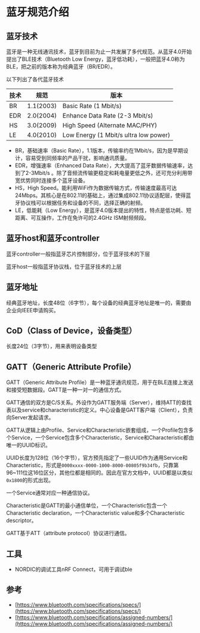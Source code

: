 # 蓝牙规范介绍


## 蓝牙技术

蓝牙是一种无线通讯技术，蓝牙到目前为止一共发展了多代规范。从蓝牙4.0开始提出了BLE技术（Bluetooth Low Energy，蓝牙低功耗），一般把蓝牙4.0称为BLE，把之前的版本称为经典蓝牙（BR/EDR）。

以下列出了各代蓝牙技术

|技术|规范|版本|
|---|---|---|
|BR|1.1(2003)|Basic Rate (1 Mbit/s)|
|EDR|2.0(2004)|Enhance Data Rate (2-3 Mbit/s)|
|HS|3.0(2009)|High Speed (Alternate MAC/PHY)|
|LE|4.0(2010)|Low Energy (1 Mbit/s ultra low power)|

- BR，基础速率（Basic Rate），1.1版本，传输率约在1Mbit/s，因为是早期设计，容易受到同频率的产品干扰，影响通讯质量。
- EDR，增强速率（Enhanced Data Rate），大大提高了蓝牙数据传输速率，达到了2-3Mbit/s 。除了音频流传输更稳定和耗电量更低之外，还可充分利用带宽优势同时连接多个蓝牙设备。
- HS，High Speed。能利用WiFi作为数据传输方式，传输速度最高可达24Mbps。其核心是在802.11的基础上，通过集成802.11协议适配层，使得蓝牙协议栈可以根据任务和设备的不同，选择正确的射频。
- LE，低能耗（Low Energy），是蓝牙4.0版本提出的特性，特点是低功耗、短距离、可互操作，工作在免许可的2.4GHz ISM射频频段。

## 蓝牙host和蓝牙controller

蓝牙controller一般指蓝牙芯片控制部分，位于蓝牙技术的下层

蓝牙host一般指蓝牙协议栈，位于蓝牙技术的上层

## 蓝牙地址

经典蓝牙地址，长度48位（6字节），每个设备的经典蓝牙地址是唯一的，需要由企业向IEEE申请购买。

## CoD（Class of Device，设备类型）

长度24位（3字节），用来表明设备类型

## GATT（Generic Attribute Profile）

GATT（Generic Attribute Profile）是一种蓝牙通讯规范，用于在BLE连接上发送和接受短数据段。GATT是一种一对一的通信方式。

GATT通信的双方是C/S关系。外设作为GATT服务端（Server），维持ATT的查找表以及service和characteristic的定义。中心设备是GATT客户端（Client），负责向Server发起请求。

GATT从逻辑上由Profile、Service和Characteristic嵌套组成，一个Profile包含多个Service，一个Service包含多个Characteristic，Service和Characteristic都由唯一的UUID标识。

UUID长度为128位（16个字节），官方预先指定了一些UUID作为通用Service和Characteristic，形式是`0000xxxx-0000-1000-8000-00805f9b34fb`，只靠第96~111位这16位区分，其他位都是相同的。因此在官方文档中，UUID都是以类似`0x1800`的形式出现。

一个Service通常对应一种通信协议。

Characteristic是GATT的最小通信单位，一个Characteristic包含一个Characteristic declaration，一个Characteristic value和多个Characteristic descriptor。

GATT基于ATT（attribute protocol）协议进行通信。

## 工具

- NORDIC的调试工具nRF Connect，可用于调试ble

## 参考

- [https://www.bluetooth.com/specifications/specs/](https://www.bluetooth.com/specifications/specs/)
- [https://www.bluetooth.com/specifications/assigned-numbers/](https://www.bluetooth.com/specifications/assigned-numbers/)
